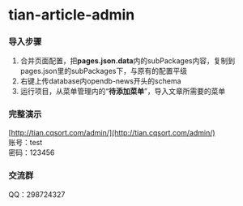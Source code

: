# tian-article-admin
### 导入步骤
1. 合并页面配置，把**pages.json.data**内的subPackages内容，复制到pages.json里的subPackages下，与原有的配置平级
2. 右键上传database内opendb-news开头的schema
3. 运行项目，从菜单管理内的“**待添加菜单**”，导入文章所需要的菜单

### 完整演示
[http://tian.cqsort.com/admin/](http://tian.cqsort.com/admin/)  
账号：test  
密码：123456

### 交流群
QQ：298724327